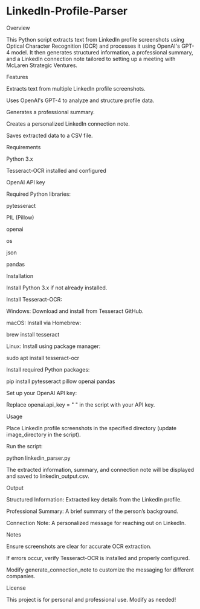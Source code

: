 # LinkedIn-Profile-Parser

Overview

This Python script extracts text from LinkedIn profile screenshots using Optical Character Recognition (OCR) and processes it using OpenAI's GPT-4 model. It then generates structured information, a professional summary, and a LinkedIn connection note tailored to setting up a meeting with McLaren Strategic Ventures.

Features

Extracts text from multiple LinkedIn profile screenshots.

Uses OpenAI's GPT-4 to analyze and structure profile data.

Generates a professional summary.

Creates a personalized LinkedIn connection note.

Saves extracted data to a CSV file.

Requirements

Python 3.x

Tesseract-OCR installed and configured

OpenAI API key

Required Python libraries:

pytesseract

PIL (Pillow)

openai

os

json

pandas

Installation

Install Python 3.x if not already installed.

Install Tesseract-OCR:

Windows: Download and install from Tesseract GitHub.

macOS: Install via Homebrew:

brew install tesseract

Linux: Install using package manager:

sudo apt install tesseract-ocr

Install required Python packages:

pip install pytesseract pillow openai pandas

Set up your OpenAI API key:

Replace openai.api_key = " " in the script with your API key.

Usage

Place LinkedIn profile screenshots in the specified directory (update image_directory in the script).

Run the script:

python linkedin_parser.py

The extracted information, summary, and connection note will be displayed and saved to linkedin_output.csv.

Output

Structured Information: Extracted key details from the LinkedIn profile.

Professional Summary: A brief summary of the person’s background.

Connection Note: A personalized message for reaching out on LinkedIn.

Notes

Ensure screenshots are clear for accurate OCR extraction.

If errors occur, verify Tesseract-OCR is installed and properly configured.

Modify generate_connection_note to customize the messaging for different companies.

License

This project is for personal and professional use. Modify as needed!
